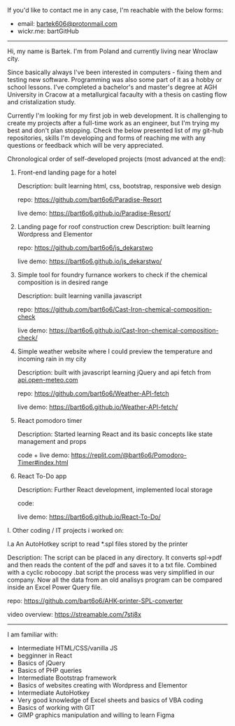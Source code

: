 If you'd like to contact me in any case, I'm reachable with the below forms:
- email: bartek606@protonmail.com
- wickr.me: bartGitHub
---	

Hi, my name is Bartek.
I'm from Poland and currently living near Wroclaw city.

Since basically always I've been interested in computers - fixing them and testing new software. Programming was also some part of it as a hobby or school lessons.
I've completed a bachelor's and master's degree at AGH University in Cracow at a metallurgical facaulty with a thesis on casting flow and cristalization study.

Currently I'm looking for my first job in web development.
It is challenging to create my projects after a full-time work as an engineer, but I'm trying my best and don't plan stopping.
Check the below presented list of my git-hub repositories, skills I'm developing and forms of reaching me with any questions or feedback which will be very appreciated.



Chronological order of self-developed projects (most advanced at the end):

1. Front-end landing page for a hotel
      
	Description: built learning html, css, bootstrap, responsive web design

	repo: https://github.com/bart6o6/Paradise-Resort
	
	live demo: https://bart6o6.github.io/Paradise-Resort/
      
	
2. Landing page for roof construction crew
	Description: built learning Wordpress and Elementor 
     
	repo: https://github.com/bart6o6/js_dekarstwo
      
	live demo: https://bart6o6.github.io/js_dekarstwo/
      
	
3. Simple tool for foundry furnance workers to check if the chemical composition is in desired range
     
	Description: built learning vanilla javascript
      
	repo: https://github.com/bart6o6/Cast-Iron-chemical-composition-check
      
	live demo: https://bart6o6.github.io/Cast-Iron-chemical-composition-check/


4. Simple weather website where I could preview the temperature and incoming rain in my city
      
	Description: built with javascript learning jQuery and api fetch from [api.open-meteo.com](https://api.open-meteo.com)
      
	repo: https://github.com/bart6o6/Weather-API-fetch
      
	live demo: https://bart6o6.github.io/Weather-API-fetch/
	
5. React pomodoro timer
      
	Description: Started learning React and its basic concepts like state management and props
      
	code + live demo: https://replit.com/@bart6o6/Pomodoro-Timer#index.html
	
	
6. React To-Do app
      
	Description: Further React development, implemented local storage
      
	code: 
      
	live demo: https://bart6o6.github.io/React-To-Do/
      

I. Other coding / IT projects i worked on:
	
I.a  An AutoHotkey script to read *.spl files stored by the printer

Description: The script can be placed in any directory. It converts spl->pdf and then reads the content of the pdf and saves it to a txt file. 
Combined with a cyclic robocopy .bat script the process was very simplified in our company. Now all the data from an old 					analisys program can be compared inside an Excel Power Query file.

repo: https://github.com/bart6o6/AHK-printer-SPL-converter

video overview: https://streamable.com/7stj8x
      
----------------------

I am familiar with:

- Intermediate HTML/CSS/vanilla JS
- begginner in React
- Basics of jQuery
- Basics of PHP queries
- Intermediate Bootstrap framework 
- Basics of websites creating with Wordpress and Elementor
- Intermediate AutoHotkey
- Very good knowledge of Excel sheets and basics of VBA coding
- Basics of working with GIT
- GIMP graphics manipulation and willing to learn Figma
